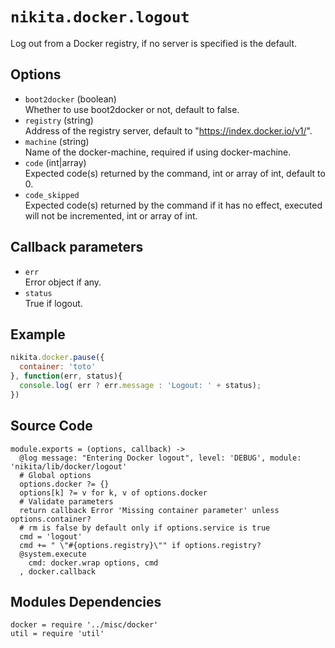 
# `nikita.docker.logout`

Log out from a Docker registry, if no server is
specified  is the default.

## Options

* `boot2docker` (boolean)   
  Whether to use boot2docker or not, default to false.
* `registry` (string)   
  Address of the registry server, default to "https://index.docker.io/v1/".
* `machine` (string)   
  Name of the docker-machine, required if using docker-machine.
* `code` (int|array)   
  Expected code(s) returned by the command, int or array of int, default to 0.
* `code_skipped`   
  Expected code(s) returned by the command if it has no effect, executed will
  not be incremented, int or array of int.

## Callback parameters

* `err`   
  Error object if any.   
* `status`   
  True if logout.

## Example

```javascript
nikita.docker.pause({
  container: 'toto'
}, function(err, status){
  console.log( err ? err.message : 'Logout: ' + status);
})
```

## Source Code

    module.exports = (options, callback) ->
      @log message: "Entering Docker logout", level: 'DEBUG', module: 'nikita/lib/docker/logout'
      # Global options
      options.docker ?= {}
      options[k] ?= v for k, v of options.docker
      # Validate parameters
      return callback Error 'Missing container parameter' unless options.container?
      # rm is false by default only if options.service is true
      cmd = 'logout'
      cmd += " \"#{options.registry}\"" if options.registry?
      @system.execute
        cmd: docker.wrap options, cmd
      , docker.callback

## Modules Dependencies

    docker = require '../misc/docker'
    util = require 'util'
